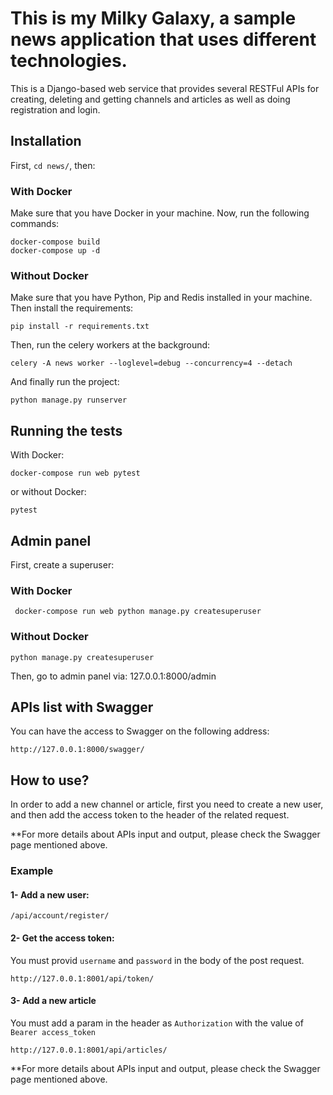 # This is my Milky Galaxy, a sample news application that uses different technologies. 
This is a Django-based web service that provides several RESTFul APIs for creating, deleting and getting channels and articles as well as doing registration and login. 

## Installation
First, `cd news/`, then:
### With Docker
Make sure that you have Docker in your machine. Now, run the following commands:
```
docker-compose build
docker-compose up -d
```
### Without Docker
Make sure that you have Python, Pip and Redis installed in your machine. 
Then install the requirements:
```
pip install -r requirements.txt
```
Then, run the celery workers at the background:
```
celery -A news worker --loglevel=debug --concurrency=4 --detach
```
And finally run the project:
```
python manage.py runserver
```

## Running the tests
With Docker:
```
docker-compose run web pytest
```

or without Docker:
```
pytest
```


## Admin panel
First, create a superuser:

### With Docker
```
 docker-compose run web python manage.py createsuperuser
 ```
### Without Docker
```
python manage.py createsuperuser
```

Then, go to admin panel via: 127.0.0.1:8000/admin 


## APIs list with Swagger
You can have the access to Swagger on the following address:
```
http://127.0.0.1:8000/swagger/
```

## How to use?
In order to add a new channel or article, first you need to create a new user, and then add the access token to the header of the related request. 

**For more details about APIs input and output, please check the Swagger page mentioned above.

### Example
#### 1- Add a new user:
`/api/account/register/`

#### 2- Get the access token:
You must provid `username` and `password` in the body of the post request.

`http://127.0.0.1:8001/api/token/`

#### 3- Add a new article
You must add a param in the header as `Authorization` with the value of `Bearer access_token`

`http://127.0.0.1:8001/api/articles/`

**For more details about APIs input and output, please check the Swagger page mentioned above.
